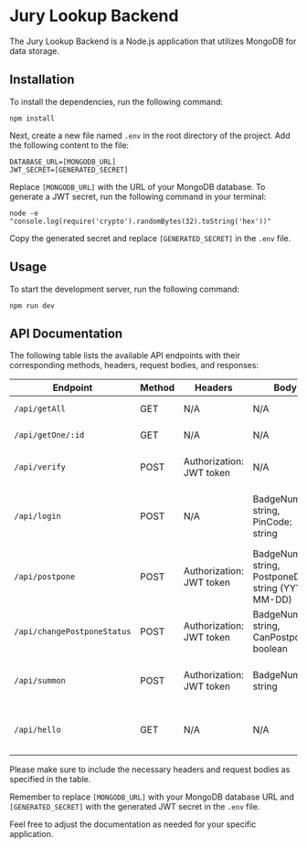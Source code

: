 # Jury Lookup Backend

The Jury Lookup Backend is a Node.js application that utilizes MongoDB for data storage.

## Installation

To install the dependencies, run the following command:

```
npm install
```

Next, create a new file named `.env` in the root directory of the project. Add the following content to the file:

```
DATABASE_URL=[MONGODB_URL]
JWT_SECRET=[GENERATED_SECRET]
```

Replace `[MONGODB_URL]` with the URL of your MongoDB database. To generate a JWT secret, run the following command in your terminal:

```
node -e "console.log(require('crypto').randomBytes(32).toString('hex'))"
```

Copy the generated secret and replace `[GENERATED_SECRET]` in the `.env` file.

## Usage

To start the development server, run the following command:

```
npm run dev
```

## API Documentation

The following table lists the available API endpoints with their corresponding methods, headers, request bodies, and responses:

| Endpoint                    | Method | Headers                                 | Body                                                   | Response                                               |
|-----------------------------|--------|-----------------------------------------|--------------------------------------------------------|--------------------------------------------------------|
| `/api/getAll`               | GET    | N/A                                     | N/A                                                    | JSON Array: Juror records                              |
| `/api/getOne/:id`           | GET    | N/A                                     | N/A                                                    | JSON Object: Juror record                              |
| `/api/verify`               | POST   | Authorization: JWT token                | N/A                                                    | JSON Object: Verification result                       |
| `/api/login`                | POST   | N/A                                     | BadgeNumber: string, PinCode: string                   | Headers: Authorization: JWT token, JSON Object: Token  |
| `/api/postpone`             | POST   | Authorization: JWT token                | BadgeNumber: string, PostponeDate: string (YYYY-MM-DD) | JSON Object: Updated juror details                     |
| `/api/changePostponeStatus` | POST   | Authorization: JWT token                | BadgeNumber: string, CanPostpone: boolean              | JSON Object: Updated juror details                     |
| `/api/summon`               | POST   | Authorization: JWT token                | BadgeNumber: string                                    | JSON Object: Juror summon details                      |
| `/api/hello`                | GET    | N/A                                     | N/A                                                    | JSON Object: { "message": "Hello, World!" }            |

Please make sure to include the necessary headers and request bodies as specified in the table.

Remember to replace `[MONGODB_URL]` with your MongoDB database URL and `[GENERATED_SECRET]` with the generated JWT secret in the `.env` file.

Feel free to adjust the documentation as needed for your specific application.
